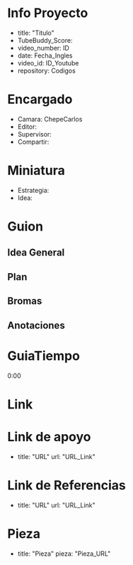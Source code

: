 

# Info Proyecto

* title: "Titulo"
* TubeBuddy_Score:
* video_number: ID
* date: Fecha_Ingles
* video_id: ID_Youtube
* repository: Codigos

# Encargado

* Camara: ChepeCarlos
* Editor:
* Supervisor:
* Compartir:

# Miniatura

* Estrategia:
* Idea:

# Guion

## Idea General

## Plan

## Bromas

## Anotaciones

# GuiaTiempo

0:00


# Link

# Link de apoyo

- title: "URL"
    url: "URL_Link"

# Link de Referencias

- title: "URL"
    url: "URL_Link"

# Pieza

- title: "Pieza"
   pieza: "Pieza_URL"
